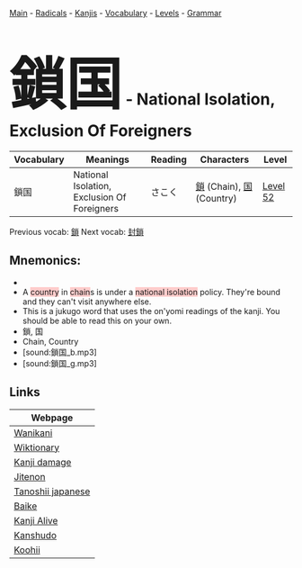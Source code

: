 <style> bigfont {font-size: 100px}</style>
[Main](../README.md) -
[Radicals](../radicals.md) -
[Kanjis](../kanjis.md) -
[Vocabulary](../vocabulary.md) -
[Levels](../levels.md) -
[Grammar](../grammar.md)
# <bigfont> 鎖国</bigfont> - National Isolation, Exclusion Of Foreigners 

| Vocabulary | Meanings | Reading | Characters | Level |
| --- | --- | --- | --- | --- |
| 鎖国 | National Isolation, Exclusion Of Foreigners | さこく |  [鎖](../kanjis/鎖.md) (Chain), [国](../kanjis/国.md) (Country) | [Level 52](../levels/wk_level52.md) |

Previous vocab: [鎖](鎖.md) Next vocab: [封鎖](封鎖.md) 

## Mnemonics:

* 
* A <span style="background-color:#ffcccb"> country</span> in <span style="background-color:#ffcccb"> chain</span>s is under a <span style="background-color:#ffcccb"> national isolation</span> policy. They're bound and they can't visit anywhere else.
* This is a jukugo word that uses the on'yomi readings of the kanji. You should be able to read this on your own.
* 鎖, 国
* Chain, Country
* [sound:鎖国_b.mp3]
* [sound:鎖国_g.mp3]


## Links 

| Webpage |
| --- |
| [Wanikani          ](https://www.wanikani.com/kanji/鎖国) |
| [Wiktionary        ](https://en.wiktionary.org/wiki/鎖国) |
| [Kanji damage      ](http://www.kanjidamage.com/kanji/search?utf8=✓&q=鎖国) |
| [Jitenon           ](https://jitenon.com/kanji/鎖国) |
| [Tanoshii japanese ](https://www.tanoshiijapanese.com/dictionary/kanji.cfm?k=鎖国) |
| [Baike             ](https://baike.baidu.com/item/鎖国) |
| [Kanji Alive       ](https://app.kanjialive.com/鎖国) |
| [Kanshudo          ](https://www.kanshudo.com/searchmn?q=鎖国) |
| [Koohii            ](https://kanji.koohii.com/study/kanji/鎖国) |
